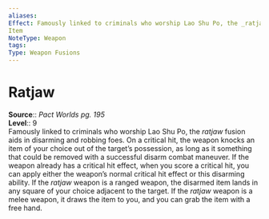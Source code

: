 ```yaml
---
aliases: 
Effect: Famously linked to criminals who worship Lao Shu Po, the _ratjaw_ fusion aids in disarming and robbing foes. On a critical hit, the weapon knocks an item of your choice out of the target’s possession, as long as it something that could be removed with a successful disarm combat maneuver. If the weapon already has a critical hit effect, when you score a critical hit, you can apply either the weapon’s normal critical hit effect or this disarming ability. If the _ratjaw_ weapon is a ranged weapon, the disarmed item lands in any square of your choice adjacent to the target. If the _ratjaw_ weapon is a melee weapon, it draws the item to you, and you can grab the item with a free hand.
Item
NoteType: Weapon
tags: 
Type: Weapon Fusions
---
```


# Ratjaw

**Source**:: _Pact Worlds pg. 195_  
**Level**:: 9  
Famously linked to criminals who worship Lao Shu Po, the _ratjaw_ fusion aids in disarming and robbing foes. On a critical hit, the weapon knocks an item of your choice out of the target’s possession, as long as it something that could be removed with a successful disarm combat maneuver. If the weapon already has a critical hit effect, when you score a critical hit, you can apply either the weapon’s normal critical hit effect or this disarming ability. If the _ratjaw_ weapon is a ranged weapon, the disarmed item lands in any square of your choice adjacent to the target. If the _ratjaw_ weapon is a melee weapon, it draws the item to you, and you can grab the item with a free hand.
